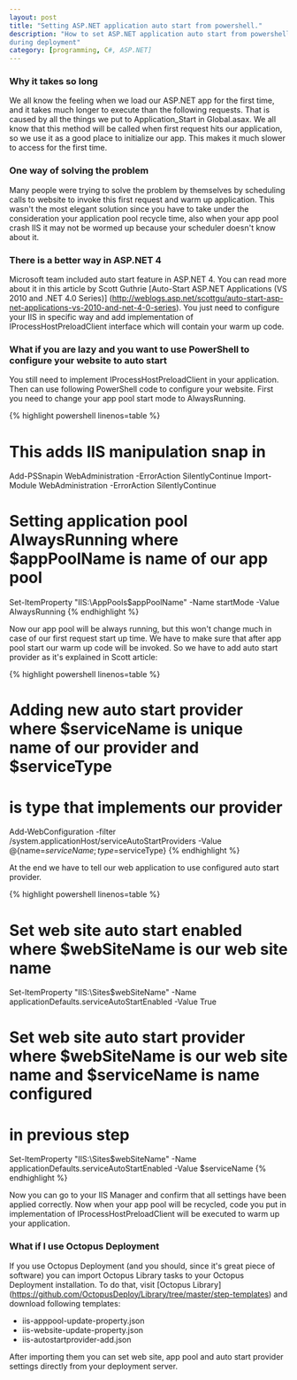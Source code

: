```yaml
---
layout: post
title: "Setting ASP.NET application auto start from powershell."
description: "How to set ASP.NET application auto start from powershell script which may be used
during deployment"
category: [programming, C#, ASP.NET]
--- 
```

### Why it takes so long
We all know the feeling when we load our ASP.NET app for the first time, and it takes much longer
to execute than the following requests. That is caused by all the things we put to Application_Start
in Global.asax. We all know that this method will be called when first request hits our application,
so we use it as a good place to initialize our app. This makes it much slower to access for the first
time. 

### One way of solving the problem
Many people were trying to solve the problem by themselves by scheduling calls to website to invoke
this first request and warm up application. This wasn't the most elegant solution since you have to
take under the consideration your application pool recycle time, also when your app pool crash IIS
it may not be wormed up because your scheduler doesn't know about it. 

### There is a better way in ASP.NET 4
Microsoft team included auto start feature in ASP.NET 4. You can read more about it in this article by
Scott Guthrie [Auto-Start ASP.NET Applications (VS 2010 and .NET 4.0 Series)]
(http://weblogs.asp.net/scottgu/auto-start-asp-net-applications-vs-2010-and-net-4-0-series). You just
need to configure your IIS in specific way and add implementation of IProcessHostPreloadClient interface
which will contain your warm up code. 

### What if you are lazy and you want to use PowerShell to configure your website to auto start
You still need to implement IProcessHostPreloadClient in your application. Then can use following
PowerShell code to configure your website. First you need to change your app pool start mode to
AlwaysRunning.

{% highlight powershell linenos=table %}
# This adds IIS manipulation snap in
Add-PSSnapin WebAdministration -ErrorAction SilentlyContinue
Import-Module WebAdministration -ErrorAction SilentlyContinue

# Setting application pool AlwaysRunning where $appPoolName is name of our app pool
Set-ItemProperty "IIS:\AppPools\$appPoolName" -Name startMode -Value AlwaysRunning
{% endhighlight %}

Now our app pool will be always running, but this won't change much in case of our first request
start up time. We have to make sure that after app pool start our warm up code will be invoked. So
we have to add auto start provider as it's explained in Scott article:

{% highlight powershell linenos=table %}
# Adding new auto start provider where $serviceName is unique name of our provider and $serviceType
# is type that implements our provider
Add-WebConfiguration -filter /system.applicationHost/serviceAutoStartProviders -Value @{name=$serviceName; type=$serviceType}
{% endhighlight %}

At the end we have to tell our web application to use configured auto start provider.

{% highlight powershell linenos=table %}
# Set web site auto start enabled where $webSiteName is our web site name
Set-ItemProperty "IIS:\Sites\$webSiteName" -Name applicationDefaults.serviceAutoStartEnabled -Value True
# Set web site auto start provider where $webSiteName is our web site name and $serviceName is name configured
# in previous step
Set-ItemProperty "IIS:\Sites\$webSiteName" -Name applicationDefaults.serviceAutoStartEnabled -Value $serviceName
{% endhighlight %}

Now you can go to your IIS Manager and confirm that all settings have been applied correctly. Now
when your app pool will be recycled, code you put in implementation of IProcessHostPreloadClient will
be executed to warm up your application.

### What if I use Octopus Deployment
If you use Octopus Deployment (and you should, since it's great piece of software) you can import
Octopus Library tasks to your Octopus Deployment installation. To do that, visit [Octopus Library]
(https://github.com/OctopusDeploy/Library/tree/master/step-templates) and download following templates:

* iis-apppool-update-property.json
* iis-website-update-property.json
* iis-autostartprovider-add.json

After importing them you can set web site, app pool and auto start provider settings directly from your
deployment server.


